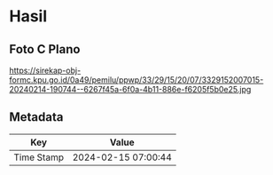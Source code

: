 # Hasil

## Foto C Plano

https://sirekap-obj-formc.kpu.go.id/0a49/pemilu/ppwp/33/29/15/20/07/3329152007015-20240214-190744--6267f45a-6f0a-4b11-886e-f6205f5b0e25.jpg


## Metadata

| Key        | Value               |
| ---------- | ------------------- |
| Time Stamp | 2024-02-15 07:00:44 |



